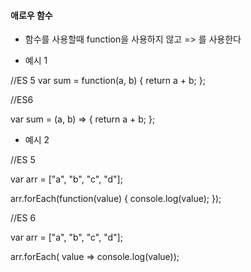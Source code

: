 #### 애로우 함수


* 함수를 사용할때 function을 사용하지 않고 => 를 사용한다 


* 예시 1

//ES 5
var sum = function(a, b) {
    return a + b;
};


//ES6

var sum  = (a, b) => {
    return a + b;
};

* 예시 2

//ES 5


var arr = ["a", "b", "c", "d"];

arr.forEach(function(value) {
    console.log(value);
});


//ES 6

var arr = ["a", "b", "c", "d"];

arr.forEach( value => console.log(value));

